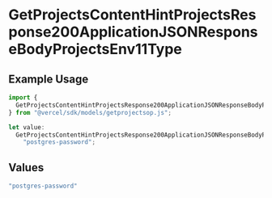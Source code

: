 # GetProjectsContentHintProjectsResponse200ApplicationJSONResponseBodyProjectsEnv11Type

## Example Usage

```typescript
import {
  GetProjectsContentHintProjectsResponse200ApplicationJSONResponseBodyProjectsEnv11Type,
} from "@vercel/sdk/models/getprojectsop.js";

let value:
  GetProjectsContentHintProjectsResponse200ApplicationJSONResponseBodyProjectsEnv11Type =
    "postgres-password";
```

## Values

```typescript
"postgres-password"
```